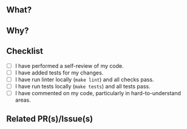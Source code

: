 ## What?

<!-- A short (or detailed) description of what this PR does. -->

## Why?

<!-- A short (or detailed) explanation of why these changes are made and needed. -->

## Checklist

<!-- 
If you haven't read the contributing guidelines https://github.com/grafana/k6/blob/master/CONTRIBUTING.md 
and code of conduct https://github.com/grafana/k6/blob/master/CODE_OF_CONDUCT.md yet, please do so
-->

- [ ] I have performed a self-review of my code.
- [ ] I have added tests for my changes.
- [ ] I have run linter locally (`make lint`) and all checks pass.
- [ ] I have run tests locally (`make tests`) and all tests pass.
- [ ] I have commented on my code, particularly in hard-to-understand areas.
<!-- - [ ] Any other relevant item -->

## Related PR(s)/Issue(s)

<!-- - <https://github.com/grafana/...> -->

<!-- Does it close an issue? -->

<!-- Closes #ISSUE-ID -->

<!-- Thanks for your contribution! 🙏🏼 -->
